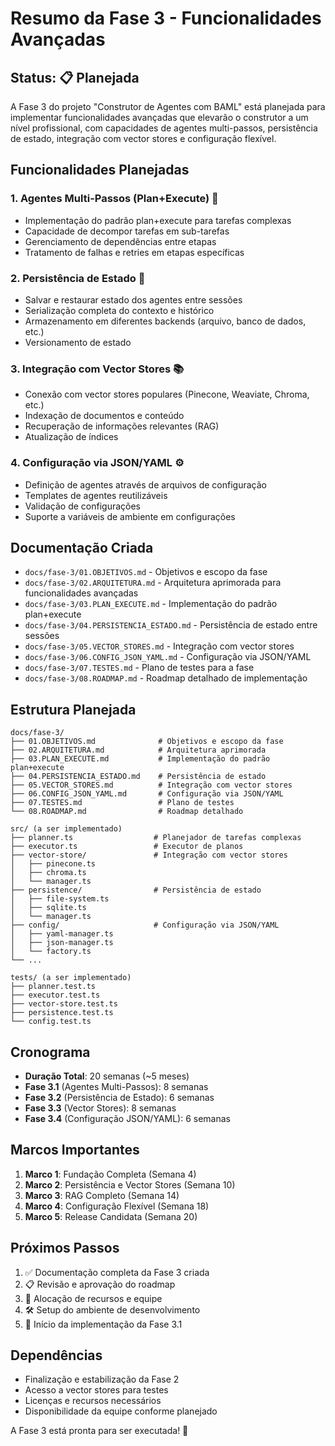 # Resumo da Fase 3 - Funcionalidades Avançadas

## Status: 📋 Planejada

A Fase 3 do projeto "Construtor de Agentes com BAML" está planejada para implementar funcionalidades avançadas que elevarão o construtor a um nível profissional, com capacidades de agentes multi-passos, persistência de estado, integração com vector stores e configuração flexível.

## Funcionalidades Planejadas

### 1. Agentes Multi-Passos (Plan+Execute) 🚀
- Implementação do padrão plan+execute para tarefas complexas
- Capacidade de decompor tarefas em sub-tarefas
- Gerenciamento de dependências entre etapas
- Tratamento de falhas e retries em etapas específicas

### 2. Persistência de Estado 💾
- Salvar e restaurar estado dos agentes entre sessões
- Serialização completa do contexto e histórico
- Armazenamento em diferentes backends (arquivo, banco de dados, etc.)
- Versionamento de estado

### 3. Integração com Vector Stores 📚
- Conexão com vector stores populares (Pinecone, Weaviate, Chroma, etc.)
- Indexação de documentos e conteúdo
- Recuperação de informações relevantes (RAG)
- Atualização de índices

### 4. Configuração via JSON/YAML ⚙️
- Definição de agentes através de arquivos de configuração
- Templates de agentes reutilizáveis
- Validação de configurações
- Suporte a variáveis de ambiente em configurações

## Documentação Criada

- `docs/fase-3/01.OBJETIVOS.md` - Objetivos e escopo da fase
- `docs/fase-3/02.ARQUITETURA.md` - Arquitetura aprimorada para funcionalidades avançadas
- `docs/fase-3/03.PLAN_EXECUTE.md` - Implementação do padrão plan+execute
- `docs/fase-3/04.PERSISTENCIA_ESTADO.md` - Persistência de estado entre sessões
- `docs/fase-3/05.VECTOR_STORES.md` - Integração com vector stores
- `docs/fase-3/06.CONFIG_JSON_YAML.md` - Configuração via JSON/YAML
- `docs/fase-3/07.TESTES.md` - Plano de testes para a fase
- `docs/fase-3/08.ROADMAP.md` - Roadmap detalhado de implementação

## Estrutura Planejada

```
docs/fase-3/
├── 01.OBJETIVOS.md              # Objetivos e escopo da fase
├── 02.ARQUITETURA.md            # Arquitetura aprimorada
├── 03.PLAN_EXECUTE.md           # Implementação do padrão plan+execute
├── 04.PERSISTENCIA_ESTADO.md    # Persistência de estado
├── 05.VECTOR_STORES.md          # Integração com vector stores
├── 06.CONFIG_JSON_YAML.md       # Configuração via JSON/YAML
├── 07.TESTES.md                 # Plano de testes
└── 08.ROADMAP.md                # Roadmap detalhado

src/ (a ser implementado)
├── planner.ts                  # Planejador de tarefas complexas
├── executor.ts                 # Executor de planos
├── vector-store/               # Integração com vector stores
│   ├── pinecone.ts
│   ├── chroma.ts
│   └── manager.ts
├── persistence/                # Persistência de estado
│   ├── file-system.ts
│   ├── sqlite.ts
│   └── manager.ts
├── config/                     # Configuração via JSON/YAML
│   ├── yaml-manager.ts
│   ├── json-manager.ts
│   └── factory.ts
└── ...

tests/ (a ser implementado)
├── planner.test.ts
├── executor.test.ts
├── vector-store.test.ts
├── persistence.test.ts
└── config.test.ts
```

## Cronograma

- **Duração Total**: 20 semanas (~5 meses)
- **Fase 3.1** (Agentes Multi-Passos): 8 semanas
- **Fase 3.2** (Persistência de Estado): 6 semanas
- **Fase 3.3** (Vector Stores): 8 semanas
- **Fase 3.4** (Configuração JSON/YAML): 6 semanas

## Marcos Importantes

1. **Marco 1**: Fundação Completa (Semana 4)
2. **Marco 2**: Persistência e Vector Stores (Semana 10)
3. **Marco 3**: RAG Completo (Semana 14)
4. **Marco 4**: Configuração Flexível (Semana 18)
5. **Marco 5**: Release Candidata (Semana 20)

## Próximos Passos

1. ✅ Documentação completa da Fase 3 criada
2. 📋 Revisão e aprovação do roadmap
3. 👥 Alocação de recursos e equipe
4. 🛠️ Setup do ambiente de desenvolvimento
5. 🚀 Início da implementação da Fase 3.1

## Dependências

- Finalização e estabilização da Fase 2
- Acesso a vector stores para testes
- Licenças e recursos necessários
- Disponibilidade da equipe conforme planejado

A Fase 3 está pronta para ser executada! 🚀